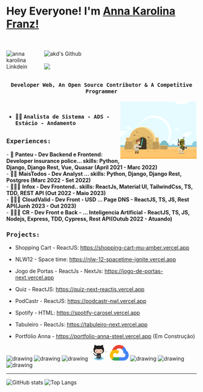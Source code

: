 # Hey Everyone! I'm [Anna Karolina Franz!](https://github.com/iannak)
<br><br>
<a href="https://www.linkedin.com/in/anna-karolina-franz-b72242218">
  <img align="left" alt="anna karolina Linkdein" width="100px" src="https://img.shields.io/badge/Linkedin-0A66C2?style=for-the-badge&logo=Linkedin&logoColor=white" />
</a>
<a href="https://github.com/iannak">
  <img align="left" alt="akd's Github" width="100px" src="https://img.shields.io/badge/Github-181717?style=for-the-badge&logo=Github&logoColor=white" />
</a>
<br><br>
![](https://github.com/amandewatnitrr/amandewatnitrr/blob/main/header_.png)

## <p align="center"><h4 align="center"><samp> Developer Web, An Open Source Contributor & A Competitive Programmer </samp></h4></p>

<div>
<img align="right" src="https://github.com/amandewatnitrr/amandewatnitrr/blob/main/terminal.gif" width="40%"/>
  <br>

- 👨‍🎓 <samp><b>Analista de Sistema - ADS - Estácio - Andamento</b>
</div>

##

<div>
<h3><b><samp>Experiences:</samp></b></h3>
- 🔬 <b>Panteu - Dev Backend e Frontend: Developer insurance police... skills: Python, Django, Django Rest, Vue, Quasar (April 2021 - Marc 2022)</b><br>
- 🕵🏻 <b>MaisTodos - Dev Analyst ... skills: Python, Django, Django Rest, Postgres (Marc 2022 - Set 2022)</b><br>
- 👨🏾‍💻 <b>Infox - Dev Frontend.. skills: ReactJs, Material UI, TailwindCss, TS, TDD, REST API (Out 2022 - Maio 2023)</b><br>
- 👨🏻‍💻 <b>CloudValid - Dev Front - USD ... Page DNS - ReactJS, TS, JS, Rest API(Junh 2023 - Out 2023)</b><br>
- 👨🏻‍💻 <b>CR - Dev Front e Back - ... Inteligencia Artificial - ReactJS, TS, JS, Nodejs, Express, TDD, Cypress, Rest API(Outub 2022 - Atuando)</b><br>
</div>

<div>
  <h3><b><samp>Projects:</samp></b></h3>

  - Shopping Cart - ReactJS: https://shopping-cart-mu-amber.vercel.app
  - NLW12 - Space time: https://nlw-12-spacetime-ignite.vercel.app
  - Jogo de Portas - ReactJs - NextJs: https://jogo-de-portas-next.vercel.app
  - Quiz - ReactJS: https://quiz-next-reactjs.vercel.app
  - PodCastr - ReactJS: https://podcastr-nwl.vercel.app
  - Spotify - HTML: https://spotify-carosel.vercel.app
  - Tabuleiro - ReactJs: https://tabuleiro-next.vercel.app

  - Portfólio Anna - https://portfolio-anna-steel.vercel.app (Em Construção) 


</div>

  
<span>
<img src="https://github.com/amandewatnitrr/amandewatnitrr/blob/main/imgs/bootstrap-5-1.svg" alt="drawing" width="50"/>
<img src="https://github.com/amandewatnitrr/amandewatnitrr/blob/main/imgs/firebase-1.svg" alt="drawing" width="30"/>
<img src="https://github.com/amandewatnitrr/amandewatnitrr/blob/main/imgs/git-icon.svg" alt="drawing" width="40"/>
<img src="https://github.com/amandewatnitrr/amandewatnitrr/blob/main/imgs/Octocat.png" alt="drawing" width="50"/>
<img src="https://github.com/amandewatnitrr/amandewatnitrr/blob/main/imgs/google-cloud-1.svg" alt="drawing" width="50"/>
<img src="https://github.com/amandewatnitrr/amandewatnitrr/blob/main/imgs/hackerrank.svg" alt="drawing" width="50"/>
<img src="https://github.com/amandewatnitrr/amandewatnitrr/blob/main/imgs/visual-studio-code.svg" alt="drawing" width="40"/>
<img src="https://github.com/amandewatnitrr/amandewatnitrr/blob/main/imgs/heroku-4.svg" alt="drawing" width="40"/>
</span>
<hr> 
<span>

![GitHub stats](https://github-readme-stats.vercel.app/api?username=iannak&show_icons=true&hide_title=true&count_private=true&include_all_commits=true&count_private=true&theme=gotham)
![Top Langs](https://github-readme-stats.vercel.app/api/top-langs/?username=iannak&layout=compact&theme=gotham&custom_title=Statistics)  
